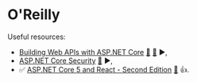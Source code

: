 # O'Reilly

Useful resources:

- [Building Web APIs with ASP.NET Core]() [:file_folder:](https://www.manning.com/downloads/2479) [:file_folder:](https://github.com/Darkseal/ASP.NET-Core-Web-API) ▶️,
- [ASP.NET Core Security](https://learning.oreilly.com/library/view/asp-net-core-security/9781633439986/) [:file_folder:](https://www.manning.com/downloads/2371) ▶️,
- :white_check_mark: [ASP.NET Core 5 and React - Second Edition](https://learning.oreilly.com/library/view/asp-net-core-5/9781800206168/) [:file_folder:](https://github.com/PacktPublishing/ASP.NET-Core-5-and-React-Second-Edition) :+1:.
